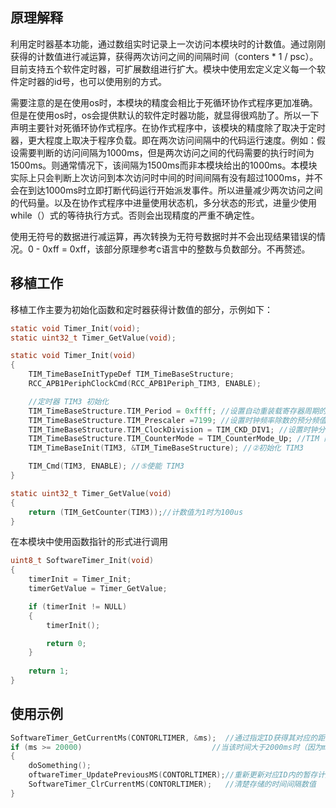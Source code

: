 ## 原理解释

利用定时器基本功能，通过数组实时记录上一次访问本模块时的计数值。通过刚刚获得的计数值进行减运算，获得两次访问之间的间隔时间（conters * 1 / psc）。目前支持五个软件定时器，可扩展数组进行扩大。模块中使用宏定义定义每一个软件定时器的id号，也可以使用别的方式。

需要注意的是在使用os时，本模块的精度会相比于死循环协作式程序更加准确。但是在使用os时，os会提供默认的软件定时器功能，就显得很鸡肋了。所以一下声明主要针对死循环协作式程序。在协作式程序中，该模块的精度除了取决于定时器，更大程度上取决于程序负载。即在两次访问间隔中的代码运行速度。例如：假设需要判断的访问间隔为1000ms，但是两次访问之间的代码需要的执行时间为1500ms。则通常情况下，该间隔为1500ms而非本模块给出的1000ms。本模块实际上只会判断上次访问到本次访问时中间的时间间隔有没有超过1000ms，并不会在到达1000ms时立即打断代码运行开始派发事件。所以进量减少两次访问之间的代码量。以及在协作式程序中进量使用状态机，多分状态的形式，进量少使用while（）式的等待执行方式。否则会出现精度的严重不确定性。

使用无符号的数据进行减运算，再次转换为无符号数据时并不会出现结果错误的情况。0 - 0xff = 0xff，该部分原理参考c语言中的整数与负数部分。不再赘述。

## 移植工作

移植工作主要为初始化函数和定时器获得计数值的部分，示例如下：

```C
static void Timer_Init(void);
static uint32_t Timer_GetValue(void);

static void Timer_Init(void)
{
    TIM_TimeBaseInitTypeDef TIM_TimeBaseStructure;
    RCC_APB1PeriphClockCmd(RCC_APB1Periph_TIM3, ENABLE);

    //定时器 TIM3 初始化
    TIM_TimeBaseStructure.TIM_Period = 0xffff; //设置自动重装载寄存器周期的值
    TIM_TimeBaseStructure.TIM_Prescaler =7199; //设置时钟频率除数的预分频值, 计数值为1时为100us，0.1ms
    TIM_TimeBaseStructure.TIM_ClockDivision = TIM_CKD_DIV1; //设置时钟分割
    TIM_TimeBaseStructure.TIM_CounterMode = TIM_CounterMode_Up; //TIM 向上计数
    TIM_TimeBaseInit(TIM3, &TIM_TimeBaseStructure); //②初始化 TIM3

    TIM_Cmd(TIM3, ENABLE); //⑤使能 TIM3
}

static uint32_t Timer_GetValue(void)
{
    return (TIM_GetCounter(TIM3));//计数值为1时为100us
}

```

在本模块中使用函数指针的形式进行调用

```C
uint8_t SoftwareTimer_Init(void)
{
    timerInit = Timer_Init;
    timerGetValue = Timer_GetValue;

    if (timerInit != NULL)
    {
        timerInit();

        return 0;
    }
    
    return 1;
}
```



## 使用示例

```C
SoftwareTimer_GetCurrentMs(CONTORLTIMER, &ms);	//通过指定ID获得其对应的距离上一次调用该函数（访问本模块）过去的时间间隔
if (ms >= 20000)							 //当该时间大于2000ms时（因为mcu差异，定时器模块只能分频到100us一个计数）
{
    doSomething();
    oftwareTimer_UpdatePreviousMS(CONTORLTIMER);//重新更新对应ID内的暂存计数值，用于下一次访问模块时计算时间间隔
    SoftwareTimer_ClrCurrentMS(CONTORLTIMER);	//清楚存储的时间间隔数值
}
```

